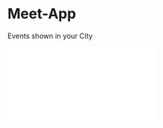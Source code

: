 # Meet-App
Events shown in your City

![Screenshot Index.html](User_stories.pdf "Screenshot Modal Mobile")